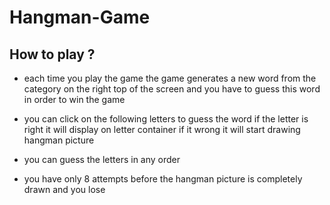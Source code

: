 # Hangman-Game

## How to play ?



- each time you play the game the game generates a new word from the category on the right top of the screen and you have to guess this word in order to win the game

- you can click on the  following letters to guess the word if the letter is right it will display on letter container if it wrong it will start drawing hangman picture

- you can guess the letters in any order

- you have only 8 attempts before the hangman picture is completely drawn and you lose
